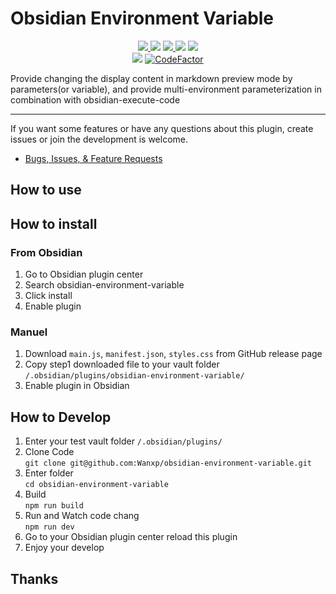 # Obsidian Environment Variable

<p align="center">    
    <a href="https://github.com/Wanxp/obsidian-douban/releases/latest">    
      <img src="https://img.shields.io/github/manifest-json/v/Wanxp/obsidian-environment-variable?color=blue">    
   </a>    
    <img src="https://img.shields.io/github/release-date/Wanxp/obsidian-environment-variable">    
   <a href="https://github.com/Wanxp/obsidian-environment-variable/blob/master/License">    
      <img src="https://img.shields.io/github/license/Wanxp/obsidian-environment-variable">    
   </a>    
   <img src="https://img.shields.io/github/downloads/Wanxp/obsidian-environment-variable/total">    
   <a href="https://github.com/Wanxp/obsidian-environment-variable/issues">    
      <img src="https://img.shields.io/github/issues/Wanxp/obsidian-environment-variable">    
   </a>    
   <br>    
   <img src="https://img.shields.io/tokei/lines/github/Wanxp/obsidian-environment-variable">    
   <a href="https://www.codefactor.io/repository/github/wanxp/obsidian-environment-variable">    
   <img src="https://www.codefactor.io/repository/github/wanxp/obsidian-environment-variable/badge" alt="CodeFactor" />    
   </a>    
</p>    
Provide changing the display content in markdown preview mode by parameters(or variable), and provide  multi-environment parameterization in combination with obsidian-execute-code

---  
If you want some features or have any questions about this plugin, create issues or join the development is welcome.      

- [Bugs, Issues, & Feature Requests](https://github.com/Wanxp/obsidian-environment-variable/issues)


## How to use



## How to install
### From Obsidian
1. Go to Obsidian plugin center
2. Search obsidian-environment-variable
3. Click install
4. Enable plugin

### Manuel
1. Download `main.js`, `manifest.json`, `styles.css` from GitHub release page
2. Copy step1 downloaded file to your vault folder `/.obsidian/plugins/obsidian-environment-variable/`
3. Enable plugin in Obsidian


## How to Develop
1. Enter your test vault folder `/.obsidian/plugins/`
2. Clone Code    
   `git clone git@github.com:Wanxp/obsidian-environment-variable.git`
3. Enter folder    
   `cd obsidian-environment-variable`
4. Build    
   `npm run build`
5. Run and Watch code chang    
   `npm run dev`
6. Go to your Obsidian plugin center reload this plugin
7. Enjoy your develop

## Thanks
